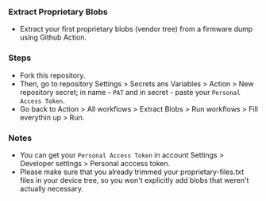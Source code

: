 ### Extract Proprietary Blobs
* Extract your first proprietary blobs (vendor tree) from a firmware dump using Github Action.

### Steps
* Fork this repository.
* Then, go to repository Settings > Secrets ans Variables > Action > New repository secret; in name - `PAT` and in secret - paste your `Personal Access Token`.
* Go back to Action > All workflows > Extract Blobs > Run workflows > Fill everythin up > Run.

### Notes
* You can get your `Personal Access Token` in account Settings > Developer settings > Personal acccess token.
* Please make sure that you already trimmed your proprietary-files.txt files in your device tree, so you won't explicitly add blobs that weren't actually necessary.
